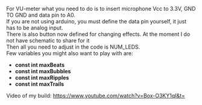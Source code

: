 For VU-meter what you need to do is to insert microphone Vcc to 3.3V, GND TO GND and data pin to A0.
<br>
If you are not using arduino, you must define the data pin yourself, it just has to be analog input.
<br>
There is also button now defined for changing effects. At the moment I do not have schematic to share for it
<br>
Then all you need to adjust in the code is NUM_LEDS.
<br>
Few variables you might also want to play with are: 
<strong>

- const int maxBeats
- const int maxBubbles
- const int maxRipples
- const int maxTrails
</strong>

Video of my build:
https://www.youtube.com/watch?v=Box-O3KY1qI&t=
